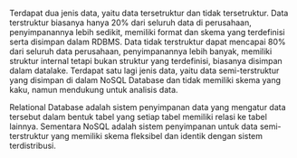 Terdapat dua jenis data, yaitu data tersetruktur dan tidak tersetruktur. Data terstruktur biasanya hanya 20% dari seluruh data di perusahaan, penyimpanannya lebih sedikit, memiliki format dan skema yang terdefinisi serta disimpan dalam RDBMS. Data tidak terstruktur dapat mencapai 80% dari seluruh data perusahaan, penyimpanannya lebih banyak, memiliki struktur internal tetapi bukan struktur yang terdefinisi, biasanya disimpan dalam datalake. Terdapat satu lagi jenis data, yaitu data semi-terstruktur yang disimpan di dalam NoSQL Database dan tidak memiliki skema yang kaku, namun mendukung untuk analisis data.

Relational Database adalah sistem penyimpanan data yang mengatur data tersebut dalam bentuk tabel yang setiap tabel memiliki relasi ke tabel lainnya. Sementara NoSQL adalah sistem penyimpanan untuk data semi-terstruktur yang memiliki skema fleksibel dan identik dengan sistem terdistribusi.
